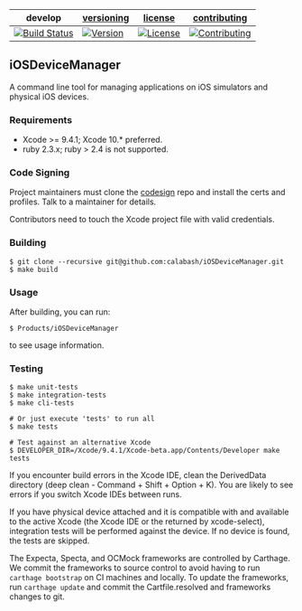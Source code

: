 | develop | [versioning](VERSIONING.md) | [license](LICENSE) | [contributing](CONTRIBUTING.md)|
|---------|-----------------------------|--------------------|--------------------------------|
|[![Build Status](https://calabash-ci.xyz/job/iOSDeviceManager/job/develop/badge/icon)](https://calabash-ci.xyz/job/iOSDeviceManager/job/develop) | [![Version](https://img.shields.io/badge/version-3.2.1-green.svg)](https://img.shields.io/badge/version-3.2.1-green.svg) |[![License](https://img.shields.io/github/license/mashape/apistatus.svg?maxAge=2592000)](LICENSE) | [![Contributing](https://img.shields.io/badge/contrib-gitflow-orange.svg)](https://www.atlassian.com/git/tutorials/comparing-workflows/gitflow-workflow/)|

## iOSDeviceManager

A command line tool for managing applications on iOS simulators and
physical iOS devices.

### Requirements

* Xcode >= 9.4.1; Xcode 10.* preferred.
* ruby 2.3.x; ruby > 2.4 is not supported.

### Code Signing

Project maintainers must clone the [codesign](https://github.com/calabash/calabash-codesign)
repo and install the certs and profiles. Talk to a maintainer for details.

Contributors need to touch the Xcode project file with valid credentials.

### Building

```shell
$ git clone --recursive git@github.com:calabash/iOSDeviceManager.git
$ make build
```

### Usage

After building, you can run:

```shell
$ Products/iOSDeviceManager
```
to see usage information.

### Testing

```shell
$ make unit-tests
$ make integration-tests
$ make cli-tests

# Or just execute 'tests' to run all
$ make tests

# Test against an alternative Xcode
$ DEVELOPER_DIR=/Xcode/9.4.1/Xcode-beta.app/Contents/Developer make tests
```

If you encounter build errors in the Xcode IDE, clean the DerivedData
directory (deep clean - Command + Shift + Option + K).  You are likely
to see errors if you switch Xcode IDEs between runs.

If you have physical device attached and it is compatible with and
available to the active Xcode (the Xcode IDE or the returned by
xcode-select), integration tests will be performed against the device.
If no device is found, the tests are skipped.

The Expecta, Specta, and OCMock frameworks are controlled by Carthage.
We commit the frameworks to source control to avoid having to run
`carthage bootstrap` on CI machines and locally.  To update the
frameworks, run `carthage update` and commit the Cartfile.resolved and
frameworks changes to git.
